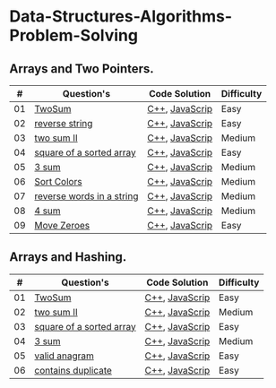 # Data-Structures-Algorithms-Problem-Solving

## Arrays and Two Pointers.
| # | Question's | Code Solution | Difficulty |
|---| ----- | -------- | ---------- |
|01|[TwoSum](https://leetcode.com/problems/two-sum/description/) | [C++](./01.Array-and-TwoPointer/CPP-twoPointer-Solution/TwoSum.cpp), [JavaScrip](./01.Array-and-TwoPointer/JavaScript-twoPointer-Solution/TwoSum.js)  |Easy|
|02|[reverse string](https://leetcode.com/problems/reverse-string/description/) | [C++](./01.Array-and-TwoPointer/CPP-twoPointer-Solution/reverseString.cpp), [JavaScrip](./01.Array-and-TwoPointer/JavaScript-Solution/reverseString.js)  |Easy|
|03|[two sum II](https://leetcode.com/problems/two-sum-ii-input-array-is-sorted/description/) | [C++](./01.Array-and-TwoPointer/CPP-twoPointer-Solution/twoSum2.cpp), [JavaScrip](./01.Array-and-TwoPointer/JavaScript-Solution/twoSum2.js)  |Medium|
|04|[square of a sorted array](https://leetcode.com/problems/squares-of-a-sorted-array/description/) | [C++](./01.Array-and-TwoPointer/CPP-twoPointer-Solution/squareOfSortedArray.cpp), [JavaScrip](./01.Array-and-TwoPointer/JavaScript-Solution/squareOfSortedArray.js)  |Easy|
|05|[3 sum](https://leetcode.com/problems/3sum/description/) | [C++](./01.Array-and-TwoPointer/CPP-twoPointer-Solution/threeSum.cpp), [JavaScrip](./01.Array-and-TwoPointer/JavaScript-twoPointer-Solution/threeSum.js)  |Medium|  
|06|[Sort Colors](https://leetcode.com/problems/sort-colors/description/) | [C++](./01.Array-and-TwoPointer/CPP-twoPointer-Solution/sortColor.cpp), [JavaScrip](./01.Array-and-TwoPointer/JavaScript-twoPointer-Solution/sortColor.js)  |Medium|  
|07|[reverse words in a string](https://leetcode.com/problems/reverse-words-in-a-string/description/) | [C++](./01.Array-and-TwoPointer/CPP-twoPointer-Solution/reverseWords.cpp), [JavaScrip](./01.Array-and-TwoPointer/JavaScript-twoPointer-Solution/reverseWords.js)  |Medium|  
|08|[4 sum](https://leetcode.com/problems/4sum/description/) | [C++](./01.Array-and-TwoPointer/CPP-twoPointer-Solution/fourSum.cpp), [JavaScrip](./01.Array-and-TwoPointer/JavaScript-twoPointer-Solution/fourSum.js)  |Medium|  
|09|[Move Zeroes](https://leetcode.com/problems/move-zeroes/description/) | [C++](./01.Array-and-TwoPointer/CPP-twoPointer-Solution/movesZeroesToEnd.cpp), [JavaScrip](./01.Array-and-TwoPointer/JavaScript-twoPointer-Solution/movesZeroesToEnd.js)  |Easy|  


## Arrays and Hashing.  
| # | Question's | Code Solution | Difficulty |
|---| ----- | -------- | ---------- |
|01|[TwoSum](https://leetcode.com/problems/two-sum/description/) | [C++](./02.Array-and-Hashing/CPP-Hashing-Solution/twoSumHashSolution.cpp), [JavaScrip](./02.Array-and-Hashing/JavaScript-Hashing-Solution/twoSumHashSolution.js)  |Easy|
|02|[two sum II](https://leetcode.com/problems/two-sum-ii-input-array-is-sorted/description/) | [C++](./02.Array-and-Hashing/CPP-Hashing-Solution/twoSum2HashSolution.cpp), [JavaScrip](./02.Array-and-Hashing/JavaScript-Hashing-Solution/twoSum2HashSolution.js)  |Medium|
|03|[square of a sorted array](https://leetcode.com/problems/squares-of-a-sorted-array/description/) | [C++](./02.Array-and-Hashing/CPP-Hashing-Solution/squareOfSortedArray.cpp), [JavaScrip](./02.Array-and-Hashing/JavaScript-Hashing-Solution/squareOfSortedArray.js)  |Easy|
|04|[3 sum](https://leetcode.com/problems/3sum/description/) | [C++](./02.Array-and-Hashing/CPP-Hashing-Solution/threeSum.cpp), [JavaScrip](./02.Array-and-Hashing/JavaScript-Hashing-Solution/threeSum.js)  |Medium|
|05|[valid anagram](https://leetcode.com/problems/3sum/description/) | [C++](./02.Array-and-Hashing/CPP-Hashing-Solution/validAnagramHashSolution.cpp), [JavaScrip](./02.Array-and-Hashing/JavaScript-Hashing-Solution/validAnagramHashSolution.js)  |Easy|
|06|[contains duplicate](https://leetcode.com/problems/contains-duplicate/description/) | [C++](./02.Array-and-Hashing/CPP-Hashing-Solution/containsDuplicateHashSolution.cpp), [JavaScrip](./02.Array-and-Hashing/JavaScript-Hashing-Solution/containsDuplicateHashSolution.js)  |Easy|